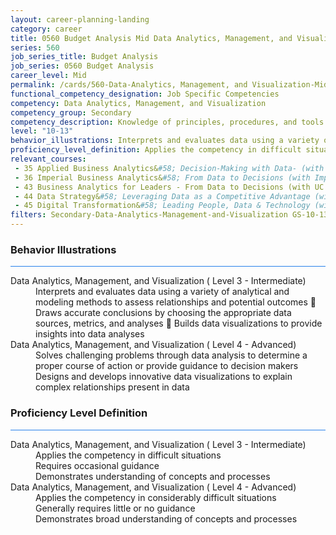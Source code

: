 ```yaml
---
layout: career-planning-landing
category: career
title: 0560 Budget Analysis Mid Data Analytics, Management, and Visualization
series: 560
job_series_title: Budget Analysis
job_series: 0560 Budget Analysis
career_level: Mid
permalink: /cards/560-Data-Analytics, Management, and Visualization-Mid
functional_competency_designation: Job Specific Competencies
competency: Data Analytics, Management, and Visualization
competency_group: Secondary
competency_description: Knowledge of principles, procedures, and tools used to manage and analyze data in order to make conclusions about that information; identifies trends and metrics from large data sets; presents data in a visually clear way to enable decision makers to identify patterns and grasp difficult concepts.
level: "10-13"
behavior_illustrations: Interprets and evaluates data using a variety of analytical and modeling methods to assess relationships and potential outcomes ? Draws accurate conclusions by choosing the appropriate data sources, metrics, and analyses                                                                                                                                                                                                                                              Builds data visualizations to provide insights into data analyses ? Solves challenging problems through data analysis to determine a proper course of action or provide guidance to decision makers ? Designs and develops innovative data visualizations to explain complex relationships present in data ?
proficiency_level_definition: Applies the competency in difficult situations ? Requires occasional guidance ? Demonstrates understanding of concepts and processes ? Applies the competency in considerably difficult situations ? Generally requires little or no guidance ? Demonstrates broad understanding of concepts and processes
relevant_courses: 
 - 35 Applied Business Analytics&#58; Decision-Making with Data- (with MIT Sloan Executive Education), Emeritus, <a href="https://execed-online.imperial.ac.uk/business-analytics/enterprise/?b2c_form=true&utm_campaign=gsa&utm_source=b2b">https://execed-online.imperial.ac.uk/business-analytics/enterprise/?b2c_form=true&utm_campaign=gsa&utm_source=b2b</a>
 - 36 Imperial Business Analytics&#58; From Data to Decisions (with Imperial College Business School of Education), Emeritus, <a href="https://execonline.rotman.utoronto.ca/business-analytics/enterprise/?b2c_form=true&utm_campaign=gsa&utm_source=b2b">https://execonline.rotman.utoronto.ca/business-analytics/enterprise/?b2c_form=true&utm_campaign=gsa&utm_source=b2b</a>
 - 43 Business Analytics for Leaders - From Data to Decisions (with UC Berkeley Executive Education), Emeritus, <a href="https://em-executive.berkeley.edu/data-strategy/enterprise/?b2c_form=true&utm_campaign=gsa&utm_source=b2b">https://em-executive.berkeley.edu/data-strategy/enterprise/?b2c_form=true&utm_campaign=gsa&utm_source=b2b</a>
 - 44 Data Strategy&#58; Leveraging Data as a Competitive Advantage (with UC Berkeley Executive Education), Emeritus, <a href="https://em-executive.berkeley.edu/digital-transformation/enterprise/?b2c_form=true&utm_campaign=gsa&utm_source=b2b">https://em-executive.berkeley.edu/digital-transformation/enterprise/?b2c_form=true&utm_campaign=gsa&utm_source=b2b</a>
 - 45 Digital Transformation&#58; Leading People, Data & Technology (with UC Berkeley Executive Education), Emeritus, <a href="https://executive-ed.xpro.mit.edu/robotics-essentials/enterprise/?b2c_form=true&utm_campaign=gsa&utm_source=b2b">https://executive-ed.xpro.mit.edu/robotics-essentials/enterprise/?b2c_form=true&utm_campaign=gsa&utm_source=b2b</a>
filters: Secondary-Data-Analytics-Management-and-Visualization GS-10-13 series-0560
---
```


<div class="desktop:grid-col-6 margin-y-3">
  <div class="border-top-2 bg-white padding-3 shadow-5 height-full members-hover border-1px button-border border-top-blue radius-lg card-text-color">
    <h3>Behavior Illustrations</h3>
    <hr style="background-color: #2680EB !important;"/>
    <dl class="text-base card-content-color"><dt>Data Analytics, Management, and Visualization ( Level 3 - Intermediate)</dt><dd>Interprets and evaluates data using a variety of analytical and modeling methods to assess relationships and potential outcomes 
 Draws accurate conclusions by choosing the appropriate data sources, metrics, and analyses                                                                                                                                                                                                                                              Builds data visualizations to provide insights into data analyses</dd><dt>Data Analytics, Management, and Visualization ( Level 4 - Advanced)</dt><dd>Solves challenging problems through data analysis to determine a proper course of action or provide guidance to decision makers </dd><dd> Designs and develops innovative data visualizations to explain complex relationships present in data </dd></dl>
  </div>
</div>
<div class="desktop:grid-col-6 margin-y-3">
  <div class="border-top-2 bg-white padding-3 shadow-5 height-full members-hover border-1px button-border border-top-blue radius-lg card-text-color">
    <h3>Proficiency Level Definition</h3>
     <hr style="background-color: #2680EB !important;"/>
    <dl class="text-base card-content-color"><dt>Data Analytics, Management, and Visualization ( Level 3 - Intermediate)</dt><dd>Applies the competency in difficult situations </dd><dd> Requires occasional guidance </dd><dd> Demonstrates understanding of concepts and processes</dd><dt>Data Analytics, Management, and Visualization ( Level 4 - Advanced)</dt><dd>Applies the competency in considerably difficult situations </dd><dd> Generally requires little or no guidance </dd><dd> Demonstrates broad understanding of concepts and processes</dd></dl>
  </div>
</div>
